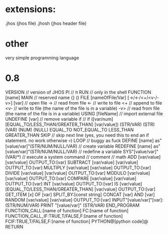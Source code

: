 # extensions: #
.jhos (jhos file)
.jhosh (jhos header file)
# other #
very simple programming language

# 0.8 #
VERSION // version of JHOS
PI // π
RUN // only in the shell
FUNCTION [name]
MAIN // reserved name
{}
()
FILE [nameOfFile/Var] [->/<-/<+/<v-/-v>] [var] // open file
-> // read from file
<- // write to file
<+ // append to file
<v- // write to file (the name of the file is in a variable)
-v> // read from file (the name of the file is in a variable)
USING [fileName] // import external file
UNDEFINE [var] // remove variable
if // if ([var/num] [EQUAL_TO/LESS_THAN/GREATER_THAN] [var/value]) (STR/VAR)
(STR)
(VAR)
(NUM)
(NULL)
EQUAL_TO
NOT_EQUAL_TO
LESS_THAN
GREATER_THAN
SKIP // skip next line (yes, you need this to end an if statement. no work otherwise :skull:)
LOOP // buggy as fuck
DEFINE [name] as"[value/var]"(STR/NUM/NULL/VAR) // create variable
REDEFINE [name] as"[value/var]"(STR/NUM/NULL/VAR) // redefine a variable
SYS"[value/var]"(VAR/*) // execute a system command
// comment
// math
ADD [var/value] [var/value] OUTPUT_TO:[var]
SUBTRACT [var/value] [var/value] OUTPUT_TO:[var]
MULTIPLY [var/value] [var/value] OUTPUT_TO:[var]
DIVIDE [var/value] [var/value] OUTPUT_TO:[var]
MODULO [var/value] [var/value] OUTPUT_TO:[var]
COMPARE [var/value] [var/value] OUTPUT_TO:[var]
INT [var/value] OUTPUT_TO:[var]
IS [var/value] [EQUAL_TO/LESS_THAN/GREATER_THAN] [var/value] OUTPUT_TO:[var]
GET_ITEM [x] OF [var] SPLIT_BY:[const string]
CONCAT [var] AND [var]
RANDOM [var/value] [var/value] OUTPUT_TO:[var]
INPUT"[value/var]"[var]:(STR/NUM/VAR)
PRINT "[value/var]" (STR/VAR)
END_PROGRAM
FUNCTION_CALL:[name of function]
FC:[name of function]
FUNCTION_CALL_IF:TRUE,T/FALSE,F:[name of function]
FCIF:TRUE,T/FALSE,F:[name of function]
PYTHON@[python code]@
RETURN